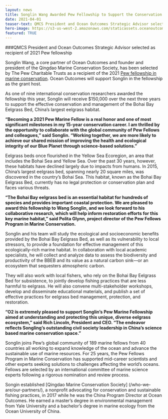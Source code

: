 ```yaml
---
layout: news
title: Songlin Wang Awarded Pew Fellowship to Support the Conservation of China’s Largest Eelgrass Habitat
date: 2021-04-01
teaser-text: QMCS President and Ocean Outcomes Strategic Advisor selected as recipient of 2021 fellowship
hero-image: https://s3-us-west-2.amazonaws.com/staticassets.oceanoutcomes.org/news+and+analysis/hero+images/songlin-wang-2021-pew-fellow-hero.png
featured: TRUE
---
```

###QMCS President and Ocean Outcomes Strategic Advisor selected as recipient of 2021 Pew fellowship

Songlin Wang, a core partner of Ocean Outcomes and founder and president of the Qingdao Marine Conservation Society, has been selected by The Pew Charitable Trusts as a recipient of the 2021 <a href="https://www.pewtrusts.org/en/projects/marine-fellows" target="_blank">Pew fellowship in marine conservation</a>. Ocean Outcomes will support Songlin in the fellowship as the grant host.

As one of nine international conservation researchers awarded the fellowship this year, Songlin will receive $150,000 over the next three years to support the effective conservation and management of the Bohai Bay Eelgrass Bed, China’s largest eelgrass habitat.

**“Becoming a 2021 Pew Marine Fellow is a real honor and one of most significant milestones in my 15-year conservation career. I am thrilled by the opportunity to collaborate with the global community of Pew Fellows and colleagues,” said Songlin. “Working together, we are more likely to achieve our shared mission of improving the health and ecological integrity of our Blue Planet through science-based solutions.”**

Eelgrass beds once flourished in the Yellow Sea Ecoregion, an area that includes the Bohai Sea and Yellow Sea. Over the past 30 years, however, these habitats have declined largely due to impacts from humans. In 2015, China’s largest eelgrass bed, spanning nearly 20 square miles, was discovered in the country’s Bohai Sea. This habitat, known as the Bohai Bay Eelgrass Bed, currently has no legal protection or conservation plan and faces various threats.

**“The Bohai Bay eelgrass bed is an essential habitat for hundreds of species and provides important coastal protection. We are pleased to award this fellowship to Wang Songlin, and we look forward to his collaborative research, which will help inform restoration efforts for this key marine habitat,” said Polita Glynn, project director of the Pew Fellows Program in Marine Conservation.**

Songlin and his team will study the ecological and socioeconomic benefits provided by the Bohai Bay Eelgrass Bed, as well as its vulnerability to local stressors, to provide a foundation for effective management of this ecologically-rich marine habitat. In collaboration with local academic specialists, he will collect and analyze data to assess the biodiversity and productivity of the BBEB and its value as a natural carbon sink—or an ecosystem that sequesters atmospheric carbon. 

They will also work with local fishers, who rely on the Bohai Bay Eelgrass Bed for subsistence, to jointly develop fishing practices that are less harmful to eelgrass. He will also convene multi-stakeholder workshops, develop and disseminate educational materials, and publish a set of effective practices for eelgrass bed management, protection, and restoration.

**“O2 is extremely pleased to support Songlin’s Pew Marine Fellowship aimed at understanding and protecting this unique, diverse eelgrass ecosystem,” said Rich Lincoln, President and CEO. “The endeavor reflects Songling’s outstanding civil society leadership in China’s science based marine conservation space.”**

Songlin joins Pew’s global community of 189 marine fellows from 40 countries all working to expand knowledge of the ocean and advance the sustainable use of marine resources. For 25 years, the Pew Fellows Program in Marine Conservation has supported mid-career scientists and other experts seeking solutions to challenges affecting the world’s oceans. Fellows are selected by an international committee of marine science experts following a rigorous nomination and review process.

Songin established [Qingdao Marine Conservation Society] (/who-we-are/our-partners/), a nonprofit advocating for conservation and sustainable fishing practices, in 2017 while he was the China Program Director at Ocean Outcomes. He earned a master’s degree in environmental management from Yale University and a bachelor’s degree in marine ecology from the Ocean University of China.
